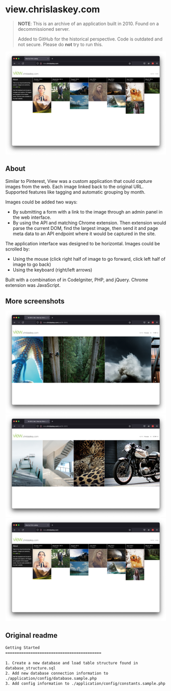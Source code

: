 # view.chrislaskey.com

> **NOTE**: This is an archive of an application built in 2010. Found on
> a decommissioned server.
>
> Added to GitHub for the historical perspective. Code is outdated and not
> secure. Please do **not** try to run this.

<img src="docs/screenshot-02.png" />

## About

Similar to Pinterest, View was a custom application that could capture images
from the web. Each image linked back to the original URL. Supported features
like tagging and automatic grouping by month.

Images could be added two ways:

- By submitting a form with a link to the image through an admin panel in the web interface.
- By using the API and matching Chrome extension. Then extension would parse
  the current DOM, find the largest image, then send it and page meta data to
  an API endpoint where it would be captured in the site.

The application interface was designed to be horizontal. Images could be
scrolled by:

- Using the mouse (click right half of image to go forward, click left half of
  image to go back)
- Using the keyboard (right/left arrows)

Built with a combination of in CodeIgniter, PHP, and jQuery. Chrome extension
was JavaScript.

## More screenshots

<img src="docs/screenshot-01.png" />
<img src="docs/screenshot-03.png" />
<img src="docs/screenshot-02.png" />

## Original readme

```
Getting Started
==========================================

1. Create a new database and load table structure found in database_structure.sql
2. Add new database connection information to ./application/config/database.sample.php
3. Add config information to ./application/config/constants.sample.php
```

